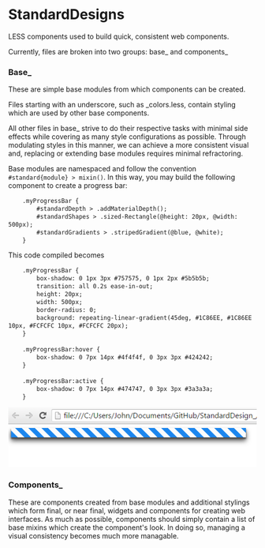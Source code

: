 # StandardDesigns
LESS components used to build quick, consistent web components. 

Currently, files are broken into two groups: base_ and components_

<h3>Base_</h3>

These are simple base modules from which components can be created. 

Files starting with an underscore, such as _colors.less, contain styling which are used by other base components.

All other files in base_ strive to do their respective tasks with minimal side effects while covering as many style
configurations as possible. Through modulating styles in this manner, we can achieve a more consistent visual and, replacing
or extending base modules requires minimal refractoring.


Base modules are namespaced and follow the convention `#standard{module} > mixin()`. In this way, you may build the following
component to create a progress bar:

```
    .myProgressBar {
        #standardDepth > .addMaterialDepth();
        #standardShapes > .sized-Rectangle(@height: 20px, @width: 500px);
        #standardGradients > .stripedGradient(@blue, @white);
    }
```

This code compiled becomes 

```
    .myProgressBar {
        box-shadow: 0 1px 3px #757575, 0 1px 2px #5b5b5b;
        transition: all 0.2s ease-in-out;
        height: 20px;
        width: 500px;
        border-radius: 0;
        background: repeating-linear-gradient(45deg, #1C86EE, #1C86EE 10px, #FCFCFC 10px, #FCFCFC 20px);
    }
    
    .myProgressBar:hover {
        box-shadow: 0 7px 14px #4f4f4f, 0 3px 3px #424242;
    }
    
    .myProgressBar:active {
        box-shadow: 0 7px 14px #474747, 0 3px 3px #3a3a3a;
    }

```

<img src="progressBar.PNG" />

<h3>Components_</h3>

These are components created from base modules and additional stylings which form final, or near final, widgets and components
for creating web interfaces. As much as possible, components should simply contain a list of base mixins which create the component's
look. In doing so, managing a visual consistency becomes much more managable. 

